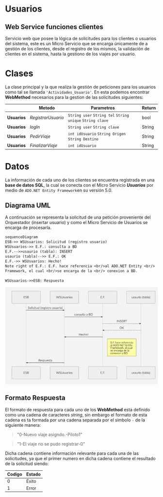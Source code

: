 

# Usuarios
## Web Service funciones clientes 

Servicio web que posee la lógica de solicitudes para los clientes o usuarios del sistema, este es un Micro Servicio que se encarga únicamente de a gestión de los clientes, desde el registro de los mismos, la validación de clientes en el sistema, hasta la gestiono de los viajes por usuario. 


# Clases

La clase principal y la que realiza la gestión de peticiones para los usuarios como tal se llamada `'Actividades_Usuario'`. En esta podemos encontrar **WebMethod** necesarios para la gestion de las solicitudes siguientes:

|           |Metodo			|Parametros			| Return		|
|-----------|---------------|--------------------|--------------|
|**Usuarios**	|_RegistrarUsuario_	|`String user` `String tel` `String unique` `String clave`            | bool
|**Usuarios**	|_logIn_	|`String user` `String clave`            | String
|**Usuarios**	|_PedirViaje_	|`int idUsuario` `String Origen` `String Destino`            | String
|**Usuarios**	|_FinalizarViaje_	|`int idUsuario`            | String

# Datos

La información de cada uno de los clientes se encuentra registrada en una **base de datos SQL**, la cual se conecta con el Micro Servicio **_Usuarios_** por medio de  `ADO.NET Entity Framework`en su versión 5.0. 

## Diagrama UML 

A continuación se representa la solicitud de una petición proveniente del Orquestador (insertar usuario) y como el Micro Servicio de Usuarios se encarga de procesarla. 

```mermaid
sequenceDiagram
ESB->> WSUsuarios: Solicitud (registro usuario)
WSUsuarios->> E.F.: consulta a BD
E.F.-->>usaurio (tabla): INSERT
usaurio (tabla)-->> E.F.: OK
E.F.->> WSUsuarios: Hecho!
Note right of E.F.: E.F. hace referencia <br/>al ADO.NET Entity <br/> Framework, el cual <br/>se encarga de la <br/> conexion a BD.

WSUsuarios->>ESB: Respuesta

```

![UML](UML.jpg)

## Formato Respuesta

El formato de respuesta para cada uno de los **WebMethod** esta definido como una cadena de caracteres _string_, sin embargo el formato de esta cadena es ta formada por una cadena separada por el simbolo `-` de la siguiente manera:
> "0-Nuevo viaje asigndo.-Piloto1"

> "1-El viaje no se pudo registrar-0"

Dicha cadena contiene información relevante para cada una de las solicitudes, ya que el primer numero en dicha cadena contiene el resultado de la solicitud siendo:

|Codigo |Estado|
|-------|------|
|0		| Éxito|
|1		| Error|
